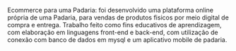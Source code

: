Ecommerce para uma Padaria: foi desenvolvido uma plataforma online própria de uma Padaria, para vendas de produtos fisicos por meio digital de compra e entrega. Trabalho feito como fins educativos de aprendizagem, com elaboração em linguagens front-end e back-end, com utilização de conexão com banco de dados em mysql e um aplicativo mobile de padaria.
